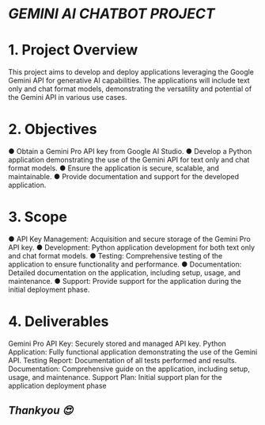 <h1> <b><i>  GEMINI AI CHATBOT PROJECT</b></i></h1>

<h1>1. Project Overview </h1>

This project aims to develop and deploy applications leveraging the Google Gemini API for
generative AI capabilities. The applications will include text only and chat format models,
demonstrating the versatility and potential of the Gemini API in various use cases.

<h1>2. Objectives</h1>
● Obtain a Gemini Pro API key from Google AI Studio.
● Develop a Python application demonstrating the use of the Gemini API for text only and
chat format models.
● Ensure the application is secure, scalable, and maintainable.
● Provide documentation and support for the developed application.

<h1>3. Scope</h1>
● API Key Management: Acquisition and secure storage of the Gemini Pro API key.
● Development: Python application development for both text only and chat format
models.
● Testing: Comprehensive testing of the application to ensure functionality and
performance.
● Documentation: Detailed documentation on the application, including setup, usage, and
maintenance.
● Support: Provide support for the application during the initial deployment phase.
<h1>4. Deliverables</h1>

Gemini Pro API Key: Securely stored and managed API key.
Python Application: Fully functional application demonstrating the use of the Gemini API.
Testing Report: Documentation of all tests performed and results.
Documentation: Comprehensive guide on the application, including setup, usage, and
maintenance.
Support Plan: Initial support plan for the application deployment phase

<h2><i>Thankyou &#128525</i></h2>
